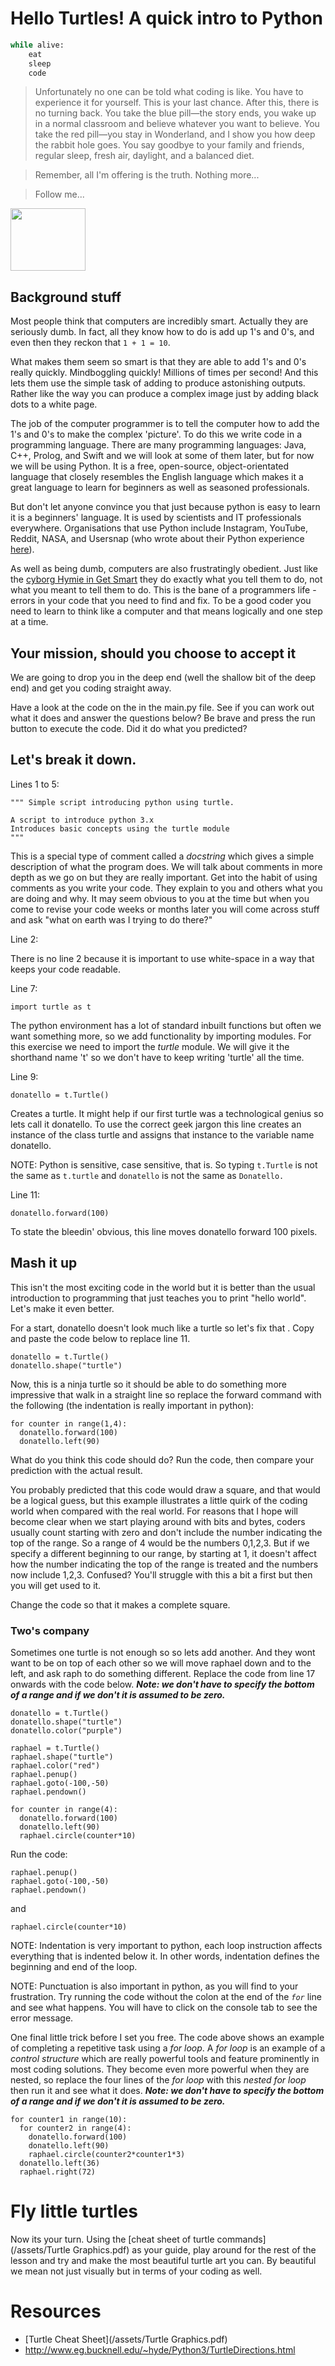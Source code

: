 # Hello Turtles! A quick intro to Python

```python
while alive:
    eat
    sleep
    code
```

> Unfortunately no one can be told what coding is like. You have to experience it for yourself. This is your last chance. After this, there is no turning back. You take the blue pill—the story ends, you wake up in a normal classroom and believe whatever you want to believe. You take the red pill—you stay in Wonderland, and I show you how deep the rabbit hole goes. You say goodbye to your family and friends, regular sleep, fresh air, daylight, and a balanced diet.

> Remember, all I'm offering is the truth. Nothing more...

> Follow me...

<!---![red_blue_pill](assets/red-pill-blue-pill.jpg width=250)--->
<img src="assets/red-pill-blue-pill.jpg" width="120" height="100"/>


## Background stuff

Most people think that computers are incredibly smart. Actually they are seriously dumb. In fact, all they know how to do is add up 1's and 0's, and even then they reckon that `1 + 1 = 10`.

What makes them seem so smart is that they are able to add 1's and 0's really quickly. Mindboggling quickly! Millions of times per second! And this lets them use the simple task of adding to produce astonishing outputs. Rather like the way you can produce a complex image just by adding black dots to a white page.

The job of the computer programmer is to tell the computer how to add the 1's and 0's to make the complex 'picture'. To do this we write code in a programming language. There are many programming languages: Java, C++, Prolog, and Swift and we will look at some of them later, but for now we will be using Python. It is a free, open-source, object-orientated language that closely resembles the English language which makes it a great language to learn for beginners as well as seasoned professionals.

But don't let anyone convince you that just because python is easy to learn it is a beginners' language. It is used by scientists and IT professionals everywhere. Organisations that use Python include Instagram, YouTube, Reddit, NASA, and Usersnap (who wrote about their Python experience [here](http://usersnap.com/blog/cloud-based-saas-architecture-fundamentals/)).

As well as being dumb, computers are also frustratingly obedient. Just like the [cyborg Hymie in Get Smart](/assets/Get_Smart_-_Hymie_classic_reaction.mp4) they do exactly what you tell them to do, not what you meant to tell them to do. This is the bane of a programmers life - errors in your code that you need to find and fix. To be a good coder you need to learn to think like a computer and that means logically and one step at a time.

## Your mission, should you choose to accept it

We are going to drop you in the deep end (well the shallow bit of the deep end) and get you coding straight away. 

Have a look at the code on the in the main.py file. See if you can work out what it does and answer the questions below? Be brave and press the run button to execute the code. Did it do what you predicted?

## Let's break it down.

 Lines 1 to 5:

```
""" Simple script introducing python using turtle.

A script to introduce python 3.x
Introduces basic concepts using the turtle module
"""
```

This is a special type of comment called a _docstring_ which gives a simple description of what the program does. We will talk about comments in more depth as we go on but they are really important. Get into the habit of using comments as you write your code. They explain to you and others what you are doing and why. It may seem obvious to you at the time but when you come to revise your code weeks or months later you will come across stuff and ask "what on earth was I trying to do there?"

Line 2:

There is no line 2 because it is important to use white-space in a way that keeps your code readable.

Line 7:

```
import turtle as t
```

The python environment has a lot of standard inbuilt functions but often we want something more, so we add functionality by importing modules. For this exercise we need to import the _turtle_ module. We will give it the shorthand name 't' so we don't have to keep writing 'turtle' all the time.

Line 9:

```
donatello = t.Turtle()
```

Creates a turtle. It might help if our first turtle was a technological genius so lets call it donatello. To use the correct geek jargon this line creates an instance of the class turtle and assigns that instance to the variable name donatello.

NOTE: Python is sensitive, case sensitive, that is. So typing `t.Turtle` is not the same as `t.turtle` and `donatello` is not the same as `Donatello.`

Line 11:

```
donatello.forward(100)
```

To state the bleedin' obvious, this line moves donatello forward 100 pixels.


## Mash it up

This isn't the most exciting code in the world but it is better than the usual introduction to programming that just teaches you to print "hello world". Let's make it even better.

For a start, donatello doesn't look much like a turtle so let's fix that . Copy and paste the code below to replace line 11.

```
donatello = t.Turtle()
donatello.shape("turtle")
```

Now, this is a ninja turtle so it should be able to do something more impressive that walk in a straight line so replace the forward command with the following (the indentation is really important in python):

```
for counter in range(1,4):
  donatello.forward(100)
  donatello.left(90)
```

What do you think this code should do? Run the code, then compare your prediction with the actual result.

You probably predicted that this code would draw a square, and that would be a logical guess, but this example illustrates a little quirk of the coding world when compared with the real world. For reasons that I hope will become clear when we start playing around with bits and bytes, coders usually count starting with zero and don't include the number indicating the top of the range. So a range of 4 would be the numbers 0,1,2,3. But if we specify a different beginning to our range, by starting at 1, it doesn't affect how the number indicating the top of the range is treated and the numbers now include 1,2,3. Confused? You'll struggle with this a bit a first but then you will get used to it.

Change the code so that it makes a complete square.


### Two's company

Sometimes one turtle is not enough so so lets add another. And they wont want to be on top of each other so we will move raphael down and to the left, and ask raph to do something different. Replace the code from line 17 onwards with the code below. _**Note: we don't have to specify the bottom of a range and if we don't it is assumed to be zero.**_

```
donatello = t.Turtle()
donatello.shape("turtle")
donatello.color("purple")

raphael = t.Turtle()
raphael.shape("turtle")
raphael.color("red")
raphael.penup()
raphael.goto(-100,-50)
raphael.pendown()

for counter in range(4):
  donatello.forward(100)
  donatello.left(90)
  raphael.circle(counter*10)  
```

Run the code:

```
raphael.penup()
raphael.goto(-100,-50)
raphael.pendown()
```

and

```
raphael.circle(counter*10)
```


NOTE: Indentation is very important to python, each loop instruction affects everything that is indented below it. In other words, indentation defines the beginning and end of the loop.

NOTE: Punctuation is also important in python, as you will find to your frustration. Try running the code without the colon at the end of the _`for`_ line and see what happens. You will have to click on the console tab to see the error message.

One final little trick before I set you free. The code above shows an example of completing a repetitive task using a _for loop_. A _for loop_ is an example of a _control structure_ which are really powerful tools and feature prominently in most coding solutions. They become even more powerful when they are nested, so replace the four lines of the _for loop_ with this _nested for loop_ then run it and see what it does. _**Note: we don't have to specify the bottom of a range and if we don't it is assumed to be zero.**_

```
for counter1 in range(10):
  for counter2 in range(4):
    donatello.forward(100)
    donatello.left(90)
    raphael.circle(counter2*counter1*3)
  donatello.left(36)
  raphael.right(72)
```

# Fly little turtles

Now its your turn. Using the [cheat sheet of turtle commands](/assets/Turtle Graphics.pdf) as your guide, play around for the rest of the lesson and try and make the most beautiful turtle art you can. By beautiful we mean not just visually but in terms of your coding as well.

# Resources

* [Turtle Cheat Sheet](/assets/Turtle Graphics.pdf)
* http://www.eg.bucknell.edu/~hyde/Python3/TurtleDirections.html


